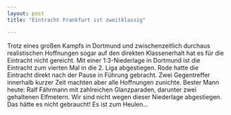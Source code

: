 ```yaml
---
layout: post
title: "Eintracht Frankfurt ist zweitklassig"

---
```


Trotz eines großen Kampfs in Dortmund und zwischenzeitlich durchaus realistischen Hoffnungen sogar auf den direkten Klassenerhalt hat es für die Eintracht nicht gereicht. Mit einer 1:3-Niederlage in Dortmund ist die Eintracht zum vierten Mal in die 2. Liga abgestiegen. Rode hatte die Eintracht direkt nach der Pause in Führung gebracht. Zwei Gegentreffer innerhalb kurzer Zeit machten aber alle Hoffnungen zunichte. Bester Mann heute: Ralf Fährmann mit zahlreichen Glanzparaden, darunter zwei gehaltenen Elfmetern. Wir sind nicht wegen dieser Niederlage abgestiegen. Das hätte es nicht gebraucht! Es ist zum Heulen...


